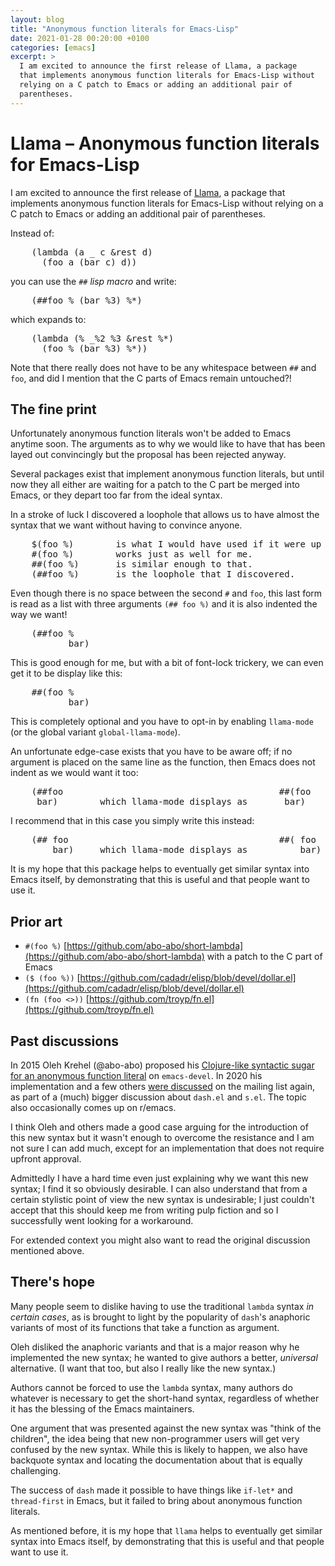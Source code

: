 ```yaml
---
layout: blog
title: "Anonymous function literals for Emacs-Lisp"
date: 2021-01-28 00:20:00 +0100
categories: [emacs]
excerpt: >
  I am excited to announce the first release of Llama, a package
  that implements anonymous function literals for Emacs-Lisp without
  relying on a C patch to Emacs or adding an additional pair of
  parentheses.
---
```


# Llama – Anonymous function literals for Emacs-Lisp

I am excited to announce the first release of [Llama], a package that
implements anonymous function literals for Emacs-Lisp without relying
on a C patch to Emacs or adding an additional pair of parentheses.

Instead of:

<pre>
    (lambda (a _ c &rest d)
      (foo a (bar c) d))
</pre>

you can use the `##` *lisp macro* and write:

<pre>
    (##foo % (bar %3) %*)
</pre>

which expands to:

<pre>
    (lambda (% _%2 %3 &rest %*)
      (foo % (bar %3) %*))
</pre>

Note that there really does not have to be any whitespace between `##`
and `foo`, and did I mention that the C parts of Emacs remain untouched?!

## The fine print

Unfortunately anonymous function literals won't be added to Emacs
anytime soon.  The arguments as to why we would like to have that
has been layed out convincingly but the proposal has been rejected
anyway.

Several packages exist that implement anonymous function literals,
but until now they all either are waiting for a patch to the C part
be merged into Emacs, or they depart too far from the ideal syntax.

In a stroke of luck I discovered a loophole that allows us to have
almost the syntax that we want without having to convince anyone.

<pre>
    $(foo %)        is what I would have used if it were up to me.
    #(foo %)        works just as well for me.
    ##(foo %)       is similar enough to that.
    (##foo %)       is the loophole that I discovered.
</pre>

Even though there is no space between the second `#` and `foo`, this
last form is read as a list with three arguments `(## foo %)` and it
is also indented the way we want!

<pre>
    (##foo %
           bar)
</pre>

This is good enough for me, but with a bit of font-lock trickery,
we can even get it to be display like this:

<pre>
    ##(foo %
           bar)
</pre>

This is completely optional and you have to opt-in by enabling
`llama-mode` (or the global variant `global-llama-mode`).

An unfortunate edge-case exists that you have to be aware off; if
no argument is placed on the same line as the function, then Emacs
does not indent as we would want it too:

<pre>
    (##foo                                         ##(foo
     bar)        which llama-mode displays as       bar)
</pre>

I recommend that in this case you simply write this instead:

<pre>
    (## foo                                        ##( foo
        bar)     which llama-mode displays as          bar)
</pre>

It is my hope that this package helps to eventually get similar
syntax into Emacs itself, by demonstrating that this is useful and
that people want to use it.

Prior art
---------

- `#(foo %)` [https://github.com/abo-abo/short-lambda](https://github.com/abo-abo/short-lambda)
  with a patch to the C part of Emacs
- `($ (foo %))`   [https://github.com/cadadr/elisp/blob/devel/dollar.el](https://github.com/cadadr/elisp/blob/devel/dollar.el)
- `(fn (foo <>))` [https://github.com/troyp/fn.el](https://github.com/troyp/fn.el)

Past discussions
----------------

In 2015 Oleh Krehel (@abo-abo) proposed his [Clojure-like syntactic
sugar for an anonymous function literal][2015] on `emacs-devel`.  In
2020 his implementation and a few others [were discussed][2020] on
the mailing list again, as part of a (much) bigger discussion about
`dash.el` and `s.el`.  The topic also occasionally comes up on
r/emacs.

I think Oleh and others made a good case arguing for the introduction
of this new syntax but it wasn't enough to overcome the resistance and
I am not sure I can add much, except for an implementation that does
not require upfront approval.

Admittedly I have a hard time even just explaining why we want this
new syntax; I find it so obviously desirable.  I can also understand
that from a certain stylistic point of view the new syntax is
undesirable; I just couldn't accept that this should keep me from
writing pulp fiction and so I successfully went looking for a
workaround.

For extended context you might also want to read the original
discussion mentioned above.

There's hope
------------

Many people seem to dislike having to use the traditional `lambda`
syntax *in certain cases*, as is brought to light by the popularity
of `dash`'s anaphoric variants of most of its functions that take a
function as argument.

Oleh disliked the anaphoric variants and that is a major reason why
he implemented the new syntax; he wanted to give authors a better,
*universal* alternative.  (I want that too, but also I really like
the new syntax.)

Authors cannot be forced to use the `lambda` syntax, many authors do
whatever is necessary to get the short-hand syntax, regardless of
whether it has the blessing of the Emacs maintainers.

One argument that was presented against the new syntax was "think of
the children", the idea being that new non-programmer users will get
very confused by the new syntax.  While this is likely to happen, we
also have backquote syntax and locating the documentation about that
is equally challenging.

The success of `dash` made it possible to have things like `if-let*`
and `thread-first` in Emacs, but it failed to bring about anonymous
function literals.

As mentioned before, it is my hope that `llama` helps to eventually
get similar syntax into Emacs itself, by demonstrating that this is
useful and that people want to use it.

[Llama]: https://git.sr.ht/~tarsius/llama
[2015]:  https://yhetil.org/emacs-devel/CAA01p3pDFRd1KpuUSUUWb1ZO4THH_Fhez53UOhKwHoMW5bdoqQ@mail.gmail.com
[2020]:  https://yhetil.org/emacs-devel/873686bbl5.fsf@russet.org.uk
